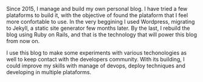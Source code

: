 <p>Since 2015, I manage and build my own personal blog. I have tried a few plataforms to build it, with the objective of found the plataform that I feel more confortable to use. In the very beggining I used Wordpress, migrating to Jekyll, a static site generator few months later. By the last, I rebuild the blog using Ruby on Rails, and that is the technology that will power this blog from now on.</p>

<p>I use this blog to make some experiments with various techonologies as well to keep contact with the developers community. With its building, I could improve my skills with manage of devops, deploy techniques and developing in multiple plataforms.</p>